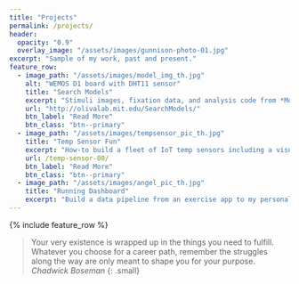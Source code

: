 ```yaml
---
title: "Projects"
permalink: /projects/
header:
  opacity: "0.9"
  overlay_image: "/assets/images/gunnison-photo-01.jpg"
excerpt: "Sample of my work, past and present."
feature_row:
  - image_path: "/assets/images/model_img_th.jpg"
    alt: "WEMOS D1 board with DHT11 sensor"
    title: "Search Models"
    excerpt: "Stimuli images, fixation data, and analysis code from *Modeling Search for People in 900 Scenes*."
    url: "http://olivalab.mit.edu/SearchModels/"
    btn_label: "Read More"
    btn_class: "btn--primary"
  - image_path: "/assets/images/tempsensor_pic_th.jpg"
    title: "Temp Sensor Fun"
    excerpt: "How-to build a fleet of IoT temp sensors including a visualization dashboard (<$10/sensor)."
    url: /temp-sensor-00/
    btn_label: "Read More"
    btn_class: "btn--primary"
  - image_path: "/assets/images/angel_pic_th.jpg"
    title: "Running Dashboard"
    excerpt: "Build a data pipeline from an exercise app to my personal dashboard using Python's Streamlit library."
---
```

{% include feature_row %}

> Your very existence is wrapped up in the things you need to fulfill. Whatever you choose for a career path, remember the struggles along the way are only meant to shape you for your purpose.
<cite> Chadwick Boseman </cite>
{: .small}
